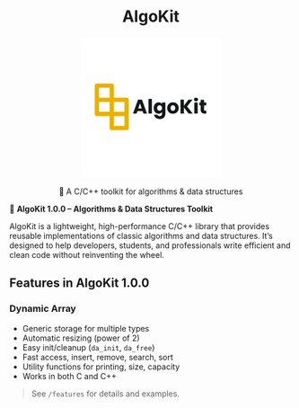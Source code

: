<h1 align="center">AlgoKit</h1>

<p align="center">
  <img src="AlgoKit.png" alt="AlgoKit Logo" width="250"/>
</p>

<p align="center">
  🚀 A C/C++ toolkit for algorithms & data structures
</p>

📌 **AlgoKit 1.0.0 – Algorithms &amp; Data Structures Toolkit**

AlgoKit is a lightweight, high-performance C/C++ library that provides reusable implementations of classic algorithms and data structures. It’s designed to help developers, students, and professionals write efficient and clean code without reinventing the wheel.

## Features in AlgoKit 1.0.0

### Dynamic Array

- Generic storage for multiple types
- Automatic resizing (power of 2)
- Easy init/cleanup (`da_init`, `da_free`)
- Fast access, insert, remove, search, sort
- Utility functions for printing, size, capacity
- Works in both C and C++

> See `/features` for details and examples.
